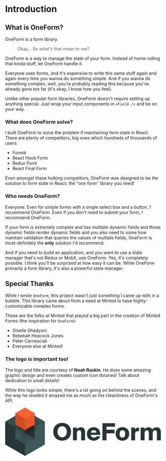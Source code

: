 # Introduction

## What is OneForm?

OneForm is a form library.

> Okay... So what's that mean to me?

OneForm is a way to manage the state of your form. Instead of home-rolling that kinda stuff, let OneForm handle it.

Everyone uses forms, and it's expensive to write this same stuff again and again every time you wanna do something simple. And if you wanna do something complex, well, you're probably reading this because you've already gone too far \(it's okay, I know how you feel\).

Unlike other popular form libraries, OneForm doesn't require setting up anything special. Just wrap your input components in `<Field />` and be on your way.

### What does OneForm solve?

I built OneForm to solve the problem if maintaining form state in React. There are plenty of competitors, big ones which hundreds of thousands of users:

* Formik
* React Hook Form
* Redux Form
* React Final Form

Even amongst these hulking competitors, OneForm was designed to be _the_ solution to form state in React; the "one form" library you need!

### Who needs OneForm?

Everyone. Even for simple forms with a single select box and a button, I recommend OneForm. Even if you don't need to submit your form, I recommend OneForm.

If your form is extremely complex and has multiple dynamic fields and those dynamic fields render dynamic fields and you also need to some how maintain validation that queries the values of multiple fields, OneForm is most-definitely the **only** solution I'd recommend.

And if you need to build an application, and you want to use a state manager that's not Redux or MobX, use OneForm. Yes, it's completely possible. I think you'll be surprised at how easy it can be. While OneForm primarily a form library, it's also a powerful state manager.

## Special Thanks

While I wrote `OneForm`, this project wasn't just something I came up with in a bubble. This library came about from a need at Minted to have highly-customizable complex forms.

These are the folks at Minted that played a big part in the creation of Minted Forms \(the inspiration for `OneForm`\):

* Giselle Ghadyani
* Rebekah Heacock Jones
* Peter Carnesciali
* Everyone else at Minted!

### The logo is important too!

The logo and title are courtesy of **Noah Raskin**. He does some amazing graphic design and even creates custom icon libraries! Talk about dedication to small details!

While this logo looks simple, there's a lot going on behind the scenes, and the way he shaded it amazed me as much as the cleanliness of OneForm's API.

![Credit: Noah Raskin](.gitbook/assets/oneform-cube-textdark%20%282%29.png)

